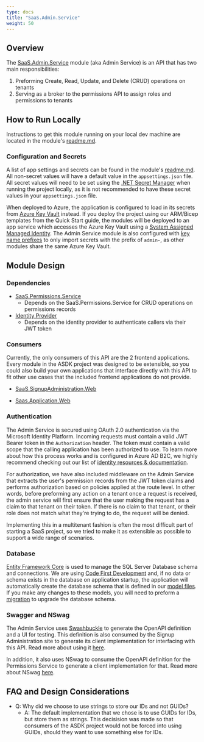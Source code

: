 ```yaml
---
type: docs
title: "SaaS.Admin.Service"
weight: 50
---
```


## Overview

The [SaaS.Admin.Service](https://github.com/Azure/azure-saas/tree/main/src/Saas.Admin) module (aka Admin Service) is an API that has two main responsibilities:

1. Preforming Create, Read, Update, and Delete (CRUD) operations on tenants
2. Serving as a broker to the permissions API to assign roles and permissions to tenants

## How to Run Locally

Instructions to get this module running on your local dev machine are located in the module's [readme.md](https://github.com/Azure/azure-saas/tree/main/src/Saas.Admin).

### Configuration and Secrets

A list of app settings and secrets can be found in the module's [readme.md](https://github.com/Azure/azure-saas/tree/main/src/Saas.Identity/Saas.Permissions). All non-secret values will have a default value in the `appsettings.json` file. All secret values will need to be set using the [.NET Secret Manager](https://docs.microsoft.com/en-us/aspnet/core/security/app-secrets?view=aspnetcore-6.0&tabs=windows) when running the project locally, as it is not recommended to have these secret values in your `appsettings.json` file.

When deployed to Azure, the application is configured to load in its secrets from [Azure Key Vault](https://docs.microsoft.com/azure/key-vault/general/overview) instead. If you deploy the project using our ARM/Bicep templates from the Quick Start guide, the modules will be deployed to an app service which accesses the Azure Key Vault using a [System Assigned Managed Identity](https://docs.microsoft.com/azure/active-directory/managed-identities-azure-resources/overview). The Admin Service module is also configured with [key name prefixes](https://docs.microsoft.com/en-us/aspnet/core/security/key-vault-configuration?view=aspnetcore-6.0#use-a-key-name-prefix) to only import secrets with the prefix of `admin-`, as other modules share the same Azure Key Vault.

## Module Design

### Dependencies

- [SaaS.Permissions.Service](../identity/permissions-service)
  - Depends on the SaaS.Permissions.Service for CRUD operations on permissions records
- [Identity Provider](../identity/identity-provider)
  - Depends on the identity provider to authenticate callers via their JWT token

### Consumers

Currently, the only consumers of this API are the 2 frontend applications. Every module in the ASDK project was designed to be extensible, so you could also build your own applications that interface directly with this API to fit other use cases that the included frontend applications do not provide.

- [SaaS.SignupAdministration.Web](../signup-administration)

- [Saas.Application.Web](../saas-application)

### Authentication

The Admin Service is secured using OAuth 2.0 authentication via the Microsoft Identity Platform. Incoming requests must contain a valid JWT Bearer token in the `Authorization` header. The token must contain a valid scope that the calling application has been authorized to use. To learn more about how this process works and is configured in Azure AD B2C, we highly recommend checking out our list of [identity resources & documentation]((../../resources/additional-recommended-resources#identity-focused)).

For authorization, we have also included middleware on the Admin Service that extracts the user's permission records from the JWT token claims and performs authorization based on policies applied at the route level. In other words, before preforming any action on a tenant once a request is received, the admin service will first ensure that the user making the request has a claim to that tenant on their token. If there is no claim to that tenant, or their role does not match what they're trying to do, the request will be denied.

Implementing this in a multitenant fashion is often the most difficult part of starting a SaaS project, so we tried to make it as extensible as possible to support a wide range of scenarios.

### Database

[Entity Framework Core](https://docs.microsoft.com/en-us/ef/core/) is used to manage the SQL Server Database schema and connections. We are using [Code First Development](https://docs.microsoft.com/en-us/ef/ef6/modeling/code-first/workflows/new-database) and, if no data or schema exists in the database on application startup, the application will automatically create the database schema that is defined in our [model files](https://github.com/Azure/azure-saas/tree/main/src/Saas.Identity/Saas.Permissions/Saas.Permissions.Service/Data). If you make any changes to these models, you will need to preform a [migration](https://docs.microsoft.com/en-us/ef/ef6/modeling/code-first/migrations/) to upgrade the database schema.

### Swagger and NSwag

The Admin Service uses [Swashbuckle](https://www.nuget.org/packages/Swashbuckle) to generate the OpenAPI definition and a UI for testing. This definition is also consumed by the Signup Administration site to generate its client implementation for interfacing with this API. Read more about using it [here](https://docs.microsoft.com/en-us/aspnet/core/tutorials/getting-started-with-swashbuckle?view=aspnetcore-6.0&tabs=visual-studio).

In addition, it also uses NSwag to consume the OpenAPI definition for the Permissions Service to generate a client implementation for that. Read more about NSwag [here](https://docs.microsoft.com/en-us/aspnet/core/tutorials/getting-started-with-nswag?view=aspnetcore-6.0&tabs=visual-studio).

## FAQ and Design Considerations

- Q: Why did we choose to use strings to store our IDs and not GUIDs?
  - A: The default implementation that we chose is to use GUIDs for IDs, but store them as strings. This decisision was made so that consumers of the ASDK project would not be forced into using GUIDs, should they want to use something else for IDs.